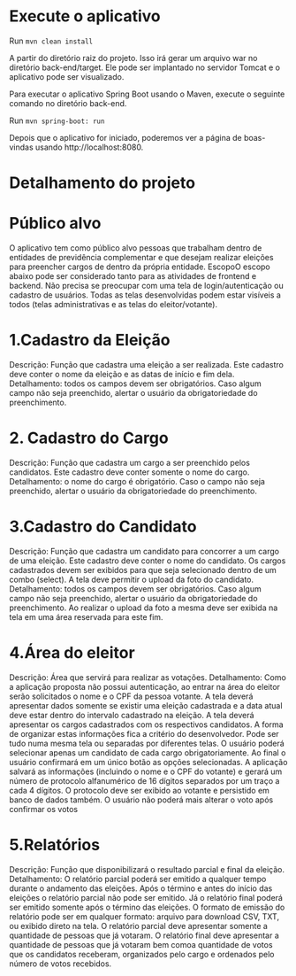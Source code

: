 # Execute o aplicativo

Run `mvn clean install`

A partir do diretório raiz do projeto. Isso irá gerar um arquivo war no diretório back-end/target. Ele pode ser implantado no servidor Tomcat e o aplicativo pode ser visualizado.

Para executar o aplicativo Spring Boot usando o Maven, execute o seguinte comando no diretório back-end.

Run `mvn spring-boot: run`

Depois que o aplicativo for iniciado, poderemos ver a página de boas-vindas usando http://localhost:8080.

# Detalhamento do projeto

# Público alvo
O aplicativo tem como público alvo pessoas que trabalham dentro de entidades de previdência
complementar e que desejam realizar eleições para preencher cargos de dentro da própria
entidade.
EscopoO escopo abaixo pode ser considerado tanto para as atividades de frontend e backend. Não
precisa se preocupar com uma tela de login/autenticação ou cadastro de usuários. Todas as
telas desenvolvidas podem estar visíveis a todos (telas administrativas e as telas do
eleitor/votante).

# 1.Cadastro da Eleição
Descrição: Função que cadastra uma eleição a ser realizada. Este cadastro deve conter o nome
da eleição e as datas de início e fim dela.
Detalhamento: todos os campos devem ser obrigatórios. Caso algum campo não seja
preenchido, alertar o usuário da obrigatoriedade do preenchimento.

# 2. Cadastro do Cargo
Descrição: Função que cadastra um cargo a ser preenchido pelos candidatos. Este cadastro deve
conter somente o nome do cargo.
Detalhamento: o nome do cargo é obrigatório. Caso o campo não seja preenchido, alertar o
usuário da obrigatoriedade do preenchimento.

# 3.Cadastro do Candidato
Descrição: Função que cadastra um candidato para concorrer a um cargo de uma eleição. Este
cadastro deve conter o nome do candidato. Os cargos cadastrados devem ser exibidos para que
seja selecionado dentro de um combo (select). A tela deve permitir o upload da foto do
candidato.
Detalhamento: todos os campos devem ser obrigatórios. Caso algum campo não seja
preenchido, alertar o usuário da obrigatoriedade do preenchimento. Ao realizar o upload da
foto a mesma deve ser exibida na tela em uma área reservada para este fim.

# 4.Área do eleitor
Descrição: Área que servirá para realizar as votações.
Detalhamento: Como a aplicação proposta não possui autenticação, ao entrar na área do eleitor
serão solicitados o nome e o CPF da pessoa votante. A tela deverá apresentar dados somente se
existir uma eleição cadastrada e a data atual deve estar dentro do intervalo cadastrado na
eleição. A tela deverá apresentar os cargos cadastrados com os respectivos candidatos. A forma
de organizar estas informações fica a critério do desenvolvedor. Pode ser tudo numa mesma
tela ou separadas por diferentes telas. O usuário poderá selecionar apenas um candidato de
cada cargo obrigatoriamente. Ao final o usuário confirmará em um único botão as opções
selecionadas. A aplicação salvará as informações (incluindo o nome e o CPF do votante) e gerará
um número de protocolo alfanumérico de 16 dígitos separados por um traço a cada 4 dígitos. O
protocolo deve ser exibido ao votante e persistido em banco de dados também. O usuário não
poderá mais alterar o voto após confirmar os votos

# 5.Relatórios
Descrição: Função que disponibilizará o resultado parcial e final da eleição.
Detalhamento: O relatório parcial poderá ser emitido a qualquer tempo durante o andamento
das eleições. Após o término e antes do início das eleições o relatório parcial não pode ser
emitido. Já o relatório final poderá ser emitido somente após o término das eleições. O formato
de emissão do relatório pode ser em qualquer formato: arquivo para download CSV, TXT, ou
exibido direto na tela. O relatório parcial deve apresentar somente a quantidade de pessoas que
já votaram. O relatório final deve apresentar a quantidade de pessoas que já votaram bem comoa quantidade de votos que os candidatos receberam, organizados pelo cargo e ordenados pelo
número de votos recebidos.